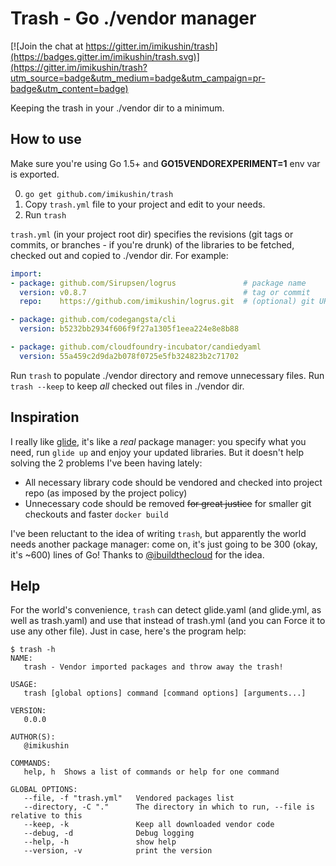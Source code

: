 # Trash - Go ./vendor manager

[![Join the chat at https://gitter.im/imikushin/trash](https://badges.gitter.im/imikushin/trash.svg)](https://gitter.im/imikushin/trash?utm_source=badge&utm_medium=badge&utm_campaign=pr-badge&utm_content=badge)

Keeping the trash in your ./vendor dir to a minimum.

## How to use

Make sure you're using Go 1.5+ and **GO15VENDOREXPERIMENT=1** env var is exported.

 0. `go get github.com/imikushin/trash`
 1. Copy `trash.yml` file to your project and edit to your needs.
 2. Run `trash`

`trash.yml` (in your project root dir) specifies the revisions (git tags or commits, or branches - if you're drunk) of the libraries to be fetched, checked out and copied to ./vendor dir. For example:
```yaml
import:
- package: github.com/Sirupsen/logrus               # package name
  version: v0.8.7                                   # tag or commit
  repo:    https://github.com/imikushin/logrus.git  # (optional) git URL

- package: github.com/codegangsta/cli
  version: b5232bb2934f606f9f27a1305f1eea224e8e8b88

- package: github.com/cloudfoundry-incubator/candiedyaml
  version: 55a459c2d9da2b078f0725e5fb324823b2c71702
```

Run `trash` to populate ./vendor directory and remove unnecessary files. Run `trash --keep` to keep *all* checked out files in ./vendor dir.

## Inspiration

I really like [glide](https://github.com/Masterminds/glide), it's like a *real* package manager: you specify what you need, run `glide up` and enjoy your updated libraries. But it doesn't help solving the 2 problems I've been having lately:

- All necessary library code should be vendored and checked into project repo (as imposed by the project policy)
- Unnecessary code should be removed ~~for great justice~~ for smaller git checkouts and faster `docker build`

I've been reluctant to the idea of writing `trash`, but apparently the world needs another package manager: come on, it's just going to be 300 (okay, it's ~600) lines of Go! Thanks to [@ibuildthecloud](https://github.com/ibuildthecloud) for the idea.

## Help

For the world's convenience, `trash` can detect glide.yaml (and glide.yml, as well as trash.yaml) and use that instead of trash.yml (and you can Force it to use any other file). Just in case, here's the program help:

```
$ trash -h
NAME:
   trash - Vendor imported packages and throw away the trash!

USAGE:
   trash [global options] command [command options] [arguments...]

VERSION:
   0.0.0

AUTHOR(S):
   @imikushin

COMMANDS:
   help, h	Shows a list of commands or help for one command

GLOBAL OPTIONS:
   --file, -f "trash.yml"   Vendored packages list
   --directory, -C "."      The directory in which to run, --file is relative to this
   --keep, -k               Keep all downloaded vendor code
   --debug, -d              Debug logging
   --help, -h               show help
   --version, -v            print the version
```